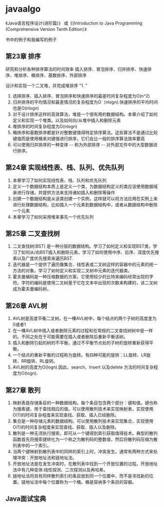 # javaalgo

《Java语言程序设计(进阶篇)》 或《(Introduction to Java Programming (Comprehensive Version Tenth Edition）》

书中的例子和我编写的例子

第23章 排序
---
研究和分析各种排序算法的时间效率 
插入排序、冒泡排序、归并排序、快速排序、堆排序、桶排序、基数排序、外部排序

设计和实现一个二叉堆，并完成堆排序 "1.  "

1. 选择排序、插入排序、冒泡排序和快速排序的最差时间复杂程度为O(n^2)
2. 归并排序的平均情况和最差情况的复杂程度为O（nlogn).快速排序的平均时间也是O(nlogn)
3. 对于设计排序这样的高效算法，堆是一个很有用的数据结构。本章介绍了如何定义和实现一个堆类。以及如何向/从堆中插入和删除元素
4. 堆排序的时间复杂程度为O(nlogn)
5. 桶排序和基数排序都是针对整数键值得特定排序算法。这些算法不是通过比较键值而是使用桶来对键值进行排序，它们会比一般的排序算法效率要高
6. 可以使用归并排序的一种变体 -- 称为外部排序 -- 对外部文件中的大型数据进行排序。

第24章 实现线性表、栈、队列、优先队列 
---

1. 本章学习了如何实现线性表、栈、队列和优先队列
2. 定义一个数据结构本质上是定义一个类，为数据结构定义的类应该使用数据域来进行存储，并提供方法来支持诸如插入和删除等操作
3. 创建一个数据结构是从该类创建一个实例，这样就可以将方法应用在实例上来进行处理数据结构，比如插入一个元素到数据结构中，或者从数据结构中删除一个元素
4. 本章学习了如何采用堆来事先一个优先队列

第25章 二叉查找树 
---
1. 二叉查找树(BST) 是一种分层的数据结构。学习了如何定义和实现BST类，学习了如何从/向BST插入和删除元素。学习了如何使用中序、后序、深度优先搜素以及广度优先搜索来遍历BST.
2. 迭代器是一个提供了遍历像集合、线性表或二叉树这样的容器中的元素的统一方法的对象。学习了如何定义和实现二叉树中元素的迭代器类。
3. 霍夫曼编码是一种压缩数据的方案，它使用较少的比特来编码经常出现的字符。字符的编码是使用二叉树基于它在文本中出现的次数来构建的，该二叉树成为霍夫曼编码树。

第26章 AVL树
---
1. AVL树是高度平衡二叉树。在一棵AVL树中，每个结点的两个子树的高度差为0或者1
2. 在一棵AVL树中插入或者删除元素的过程和在常规的二叉查找树树中是一样的。不同之处在于可能需要在插入或者删除后重新平衡该树。
3. 插入和删除引起的树的不平衡，通过不平衡节点处的子树的旋转重新获得平衡。
4. 一个结点的重新平衡的过程称为旋转。有四种可能的旋转：LL旋转、LR旋转、RR旋转、RL旋转。
5. AVL树的高度为O(logn).因此，search、Insert 以及delete 方法的时间复杂程度为O(logn).

第27章 散列
---
1. 映射表是存储条目的一种数据结构。每个条目包含两个部分：键和值。键也称为搜素键，用于查找相应的值。可以使用散列技术来实现映射表，实现使用O(1)的时间复杂程度来实现查找、获取、插入已经删除。
2. 集合是一种存储元素的数据结构。可以使用散列技术来实现集合，实现使用O(1)的时间复杂程度来实现查找、获取、插入以及删除。
3. 散列是一种无须执行搜索，即可从一个键得到索引获取值得技术。典型的散列函数首先将搜索键转化为一个称之为散列码的整数值，然后将散列码压缩为散列表中的一个索引。
4. 当两个键映射到散列表中的同样的索引上时，冲突发生。通常有两种方式来处理冲突：开放地址法和链地址法。
5. 开放地址法是在发生冲突时，在散列表中找到一个开放位置的过程。开放地址法中有几种变体:线性探测、二次探测以及再哈希。
6. 链地址法将具有同样散列索引的条目放到同一个位置中，而不是寻找新的位置。链地址法中每个位置称为一个桶。桶是容纳多个条目的容器。

Java面试宝典
---

